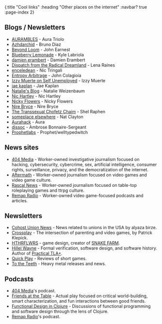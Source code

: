 {:title "Cool links"
 :heading "Other places on the internet"
 :navbar? true
 :page-index 2}

## Blogs / Newsletters

* [AURAMBLES](https://auratriolo.com/blog) - Aura Triolo
* [Azhdarchid](https://azhdarchid.com) - Bruno Diaz
* [Beyond Loom](http://beyondloom.com/blog/index.html) - John Earnest
* [Blueberry Lemonade](https://blueberrylemonade.pika.page) - Kyle Labriola
* [damien erambert](https://damien.zone) - Damien Erambert
* [Dispatch from the Radical Dreamland](https://blog.radicaldream.land) - Lena Raines
* [enceledean](https://enceledean.bearblog.dev) - Nic Tringali
* [Entropy Arbitrage](https://john.colagioia.net/blog) - John Colagioia
* [Izzy Muerte on Self Unemployed](https://izzys.casa) - Izzy Muerte
* [jae kaplan](https://jkap.io) - Jae Kaplan
* [Natalie's Blog](http://nex-3.com) - Natalie Weizenbaum
* [Nic Hartley](https://redfennec.dev) - Nic Hartley
* [Nicky Flowers](https://nickyflowers.com) - Nicky Flowers
* [Nire Bryce](https://ellyardent.wordpress.com) - Nire Bryce
* [The Transsexual Chofetz Chaim](https://shelraphen.com) - Shel Raphen
* [someplace elsewhere](https://blog.someplace-else.xyz) - Nat Clayton
* [Aurahack](https://blog.aurahack.jp/) - Aura
* [dissoc](https://blog.ambrosebs.com) - Ambrose Bonnaire-Sergeant 
* [Prophetlabs](https://prophetlabs.de) - Prophet/welltypedwitch

## News sites

* [404 Media](https://www.404media.co) - Worker-owned investigative journalism focused on hacking, cybersecurity, cybercrime, sex, artificial intelligence, consumer rights, surveillance, privacy, and the democratization of the internet.
* [Aftermath](https://aftermath.site) - Worker-owned journalism focused on video games and video game culture.
* [Rascal News](https://www.rascal.news) - Worker-owned journalism focused on table-top roleplaying games and ttrpg culture.
* [Remap Radio](https://remapradio.com) - Worker-owned video game-focused podcasts and articles.

## Newsletters

* [Cohost Union News](https://alyaza.neocities.org/CohostUnionNews) - News related to unions in the USA by alyaza birze.
* [Crossplay](https://patrickklepek.substack.com) - The intersection of parenting and video games, by Patrick Klepick.
* [HTHRFLWRS](https://buttondown.com/HTHR) -  game design, creator of [SNAKE FARM](https://store.steampowered.com/app/2491640/SNAKE_FARM/).
* [Hillel Wayne](https://buttondown.com/hillelwayne) - Formal verification, software design, and software history. Author of [Practical TLA+](https://link.springer.com/book/10.1007/978-1-4842-3829-5).
* [Quick Play](https://quickplay.substack.com) - Reviews of short games.
* [To the Teeth](https://totheteeth.substack.com) - Heavy metal releases and news.

## Podcasts

* [404 Media](https://www.404media.co)'s podcast.
* [Friends at the Table](https://friendsatthetable.net) - Actual play focused on critical world-building, smart characterization, and fun interactions between good friends.
* [Functional Design in Clojure](https://clojuredesign.club/) - Discussions of functional programming and software design through the lens of Clojure.
* [Remap Radio](https://remapradio.com)'s podcast.
